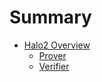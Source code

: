# Summary

- [Halo2 Overview](halo2.md)
  - [Prover](halo2/prover.md)
  - [Verifier](halo2/verifier.md)
